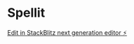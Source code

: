 # Spellit

[Edit in StackBlitz next generation editor ⚡️](https://stackblitz.com/~/github.com/jpmirrar/Spellit)